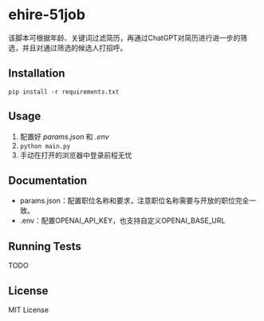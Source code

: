 # ehire-51job

该脚本可根据年龄、关键词过滤简历，再通过ChatGPT对简历进行进一步的筛选，并且对通过筛选的候选人打招呼。

## Installation

`pip install -r requirements.txt`

## Usage

1. 配置好 _params.json_ 和 _.env_
2. `python main.py`
3. 手动在打开的浏览器中登录前程无忧

## Documentation

* params.json：配置职位名称和要求，注意职位名称需要与开放的职位完全一致。
* .env：配置OPENAI_API_KEY，也支持自定义OPENAI_BASE_URL

## Running Tests

TODO

## License

MIT License